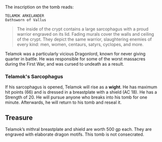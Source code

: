 The inscription on the tomb reads:

	TELAMOK ARKELANDER
	Oathsworn of Vallus

> The inside of the crypt contains a large sarcophagus with a proud warrior engraved on its lid. Fading murals cover the walls and ceiling of the crypt. They depict the same warrior, slaughtering enemies of every kind: men, women, centaurs, satyrs, cyclopes, and more.

Telamok was a particularly vicious Dragonlord, known for never giving quarter in battle. He was responsible for some of the worst massacres during the First War, and was cursed to undeath as a result.

### Telamok's Sarcophagus
If his sarcophagus is opened, Telamok will rise as a **wight**. He has maximum hit points (66) and is dressed in a breastplate with a shield (AC 18). He has a Strength of 20. He will pursue anyone who breaks into his tomb for one minute. Afterwards, he will return to his tomb and reseal it.

## Treasure
Telamok’s mithral breastplate and shield are worth 500 gp each. They are engraved with elaborate dragon motifs. This tomb is not consecrated.
